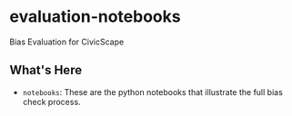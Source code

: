 evaluation-notebooks
====================

Bias Evaluation for CivicScape

What's Here
-----------

-	`notebooks`: These are the python notebooks that illustrate the full bias check process.
